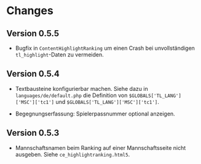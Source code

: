 # Changes

## Version 0.5.5

* Bugfix in `ContentHighlightRanking` um einen Crash bei unvollständigen 
 `tl_highlight`-Daten zu vermeiden.


## Version 0.5.4

* Textbausteine konfigurierbar machen.
  Siehe dazu in `languages/de/default.php` die Definition von 
  `$GLOBALS['TL_LANG']['MSC']['tc1']` und
  `$GLOBALS['TL_LANG']['MSC']['tc1']`.

* Begegnungserfassung: Spielerpassnummer optional anzeigen.

## Version 0.5.3

* Mannschaftsnamen beim Ranking auf einer Mannschaftsseite nicht ausgeben.
  Siehe `ce_highlightranking.html5`.
